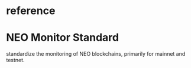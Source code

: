 # reference

# NEO Monitor Standard
standardize the monitoring of NEO blockchains, primarily for mainnet and testnet. 

